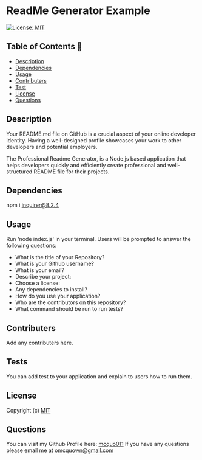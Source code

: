 # ReadMe Generator Example
  [![License: MIT](https://img.shields.io/badge/License-MIT-yellow.svg)](https://opensource.org/licenses/MIT)

 ## Table of Contents 📑

  * [Description](#description)
  * [Dependencies](#dependencies)
  * [Usage](#usage)
  * [Contributers](#contributers)
  * [Test](#test)
  * [License](#license)
  * [Questions](#question)

  ## Description 

  Your README.md file on GitHub is a crucial aspect of your online developer identity. Having a well-designed profile showcases your work to other developers and potential employers. 

  The Professional Readme Generator, is a Node.js based application that helps developers quickly and efficiently create professional and well-structured README file for their projects.

  ## Dependencies  

  npm i inquirer@8.2.4

  ## Usage 

  Run 'node index.js' in your terminal. Users will be prompted to answer the following questions:
  * What is the title of your Repository?
  * What is your Github username?
  * What is your email?
  * Describe your project:
  * Choose a license:
  * Any dependencies to install?
  * How do you use your application?
  * Who are the contributors on this repository?
  * What command should be run to run tests?

  ## Contributers 

  Add any contributers here.

  ## Tests 

  You can add test to your application and explain to users how to run them.

  ## License 
  
  Copyright (c)
  [MIT](https://opensource.org/licenses/MIT)

  ## Questions 

  You can visit my Github Profile here: [mcquo011](https://github.com/mcquo011/) 
  If you have any questions please email me at omcquown@gmail.com
  
